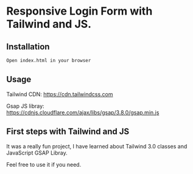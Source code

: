 # Responsive Login Form with Tailwind and JS. 


## Installation

```bash
Open index.html in your browser
```



## Usage

Tailwind CDN:
https://cdn.tailwindcss.com

Gsap JS libray:
https://cdnjs.cloudflare.com/ajax/libs/gsap/3.8.0/gsap.min.js




## First steps with Tailwind and JS
It was a really fun project, I have learned about Tailwind 3.0 classes and JavaScript GSAP Libray. 

Feel free to use it if you need. 



